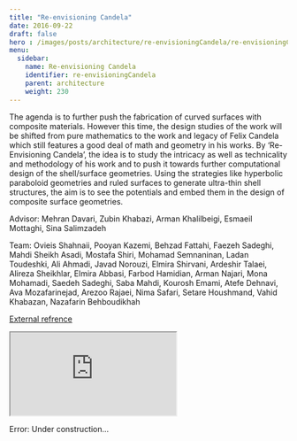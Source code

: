 ```yaml
---
title: "Re-envisioning Candela"
date: 2016-09-22
draft: false
hero : /images/posts/architecture/re-envisioningCandela/re-envisioningCandela-logo.jpg
menu:
  sidebar:
    name: Re-envisioning Candela
    identifier: re-envisioningCandela
    parent: architecture
    weight: 230
---
```


The agenda is to further push the fabrication of curved surfaces with composite materials. However this time, the design studies of the work will be shifted from pure mathematics to the work and legacy of Felix Candela which still features a good deal of math and geometry in his works. By ‘Re-Envisioning Candela’, the idea is to study the intricacy as well as technicality and methodology of his work and to push it towards further computational design of the shell/surface geometries. Using the strategies like hyperbolic paraboloid geometries and ruled surfaces to generate ultra-thin shell structures, the aim is to see the potentials and embed them in the design of composite surface geometries.

Advisor: Mehran Davari, Zubin Khabazi, Arman Khalilbeigi, Esmaeil Mottaghi, Sina Salimzadeh

Team: Ovieis Shahnaii, Pooyan Kazemi, Behzad Fattahi, Faezeh Sadeghi, Mahdi Sheikh Asadi, Mostafa Shiri, Mohamad Semnaninan, Ladan Toudeshki, Ali Ahmadi, Javad Norouzi, Elmira Shirvani, Ardeshir Talaei, Alireza Sheikhlar, Elmira Abbasi, Farbod Hamidian, Arman Najari, Mona Mohamadi, Saedeh Sadeghi, Saba Mahdi, Kourosh Emami, Atefe Dehnavi, Ava Mozafarinejad, Arezoo Rajaei, Nima Safari, Setare Houshmand, Vahid Khabazan, Nazafarin Behboudikhah


[External refrence](http://morphogenesism.com/wp/craft-2016/)


<div class="embed-responsive embed-responsive-16by9">
  <iframe class="embed-responsive-item" src="https://player.vimeo.com/video/219369871" allowfullscreen></iframe>
</div>
<div>
	<p>		
	</p>
</div>
<div class="alert alert-danger" role="alert">
	<span class="glyphicon glyphicon-warning-sign" aria-hidden="true"></span>
	<span class="sr-only">Error:</span> 
	Under construction...
</div>